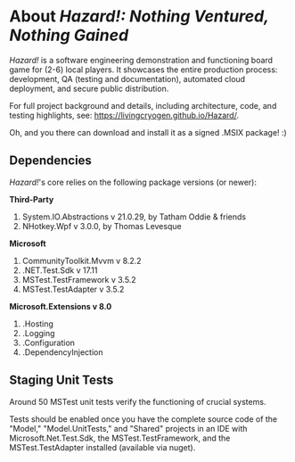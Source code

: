 # About *Hazard!: Nothing Ventured, Nothing Gained*

*Hazard!* is a software engineering demonstration and functioning board game for (2-6) local players. 
It showcases the entire production process: development, QA (testing and documentation), automated cloud deployment, and secure public distribution.

For full project background and details, including architecture, code, and testing highlights, see: https://livingcryogen.github.io/Hazard/.

Oh, and you there can download and install it as a signed .MSIX package!  :)

## Dependencies
*Hazard!*'s core relies on the following package versions (or newer):

**Third-Party**
1. System.IO.Abstractions v 21.0.29, by Tatham Oddie & friends
2. NHotkey.Wpf v 3.0.0, by Thomas Levesque

**Microsoft**
1. CommunityToolkit.Mvvm v 8.2.2
2. .NET.Test.Sdk v 17.11
3. MSTest.TestFramework v 3.5.2
4. MSTest.TestAdapter v 3.5.2

**Microsoft.Extensions v 8.0**
1. .Hosting
2. .Logging
3. .Configuration
4. .DependencyInjection

## Staging Unit Tests
Around 50 MSTest unit tests verify the functioning of crucial systems.

Tests should be enabled once you have the complete source code of the "Model," "Model.UnitTests," and "Shared" projects in an IDE with Microsoft.Net.Test.Sdk, the MSTest.TestFramework, and the MSTest.TestAdapter installed (available via nuget).


